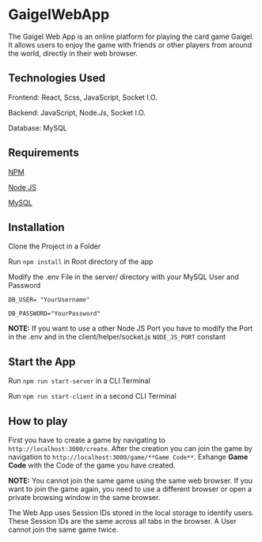 # GaigelWebApp
The Gaigel Web App is an online platform for playing the card game Gaigel. It allows users to enjoy the game with friends or other players from around the world, directly in their web browser.

## Technologies Used

Frontend: React, Scss, JavaScript, Socket I.O.

Backend: JavaScript, Node.Js, Socket I.O.

Database: MySQL

## Requirements 
[NPM](https://www.npmjs.com)

[Node JS](https://nodejs.org/en)

[MySQL](https://www.mysql.com)

## Installation
Clone the Project in a Folder

Run `npm install` in Root directory of the app  

Modify the .env File in the server/ directory with your MySQL User and Password

`DB_USER= "YourUsername"`

`DB_PASSWORD="YourPassword"`

**NOTE:** If you want to use a other Node JS Port you have to modify the Port in the .env and in the client/helper/socket.js `NODE_JS_PORT` constant

## Start the App

Run `npm run start-server` in a CLI Terminal

Run `npm run start-client` in a second CLI Terminal

## How to play

First you have to create a game by navigating to `http://localhost:3000/create`. After the creation you can join the game by navigation to `http://localhost:3000/game/**Game Code**`. Exhange **Game Code** with the Code of the game you have created. 

**NOTE:** You cannot join the same game using the same web browser. If you want to join the game again, you need to use a different browser or open a private browsing window in the same browser.

The Web App uses Session IDs stored in the local storage to identify users. These Session IDs are the same across all tabs in the browser. A User cannot join the same game twice.
